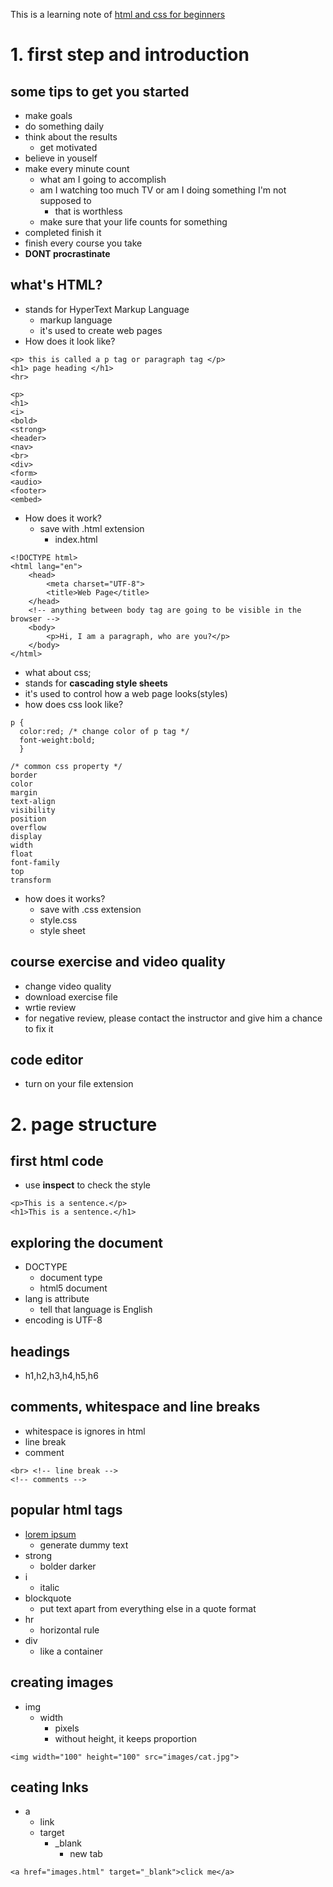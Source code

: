 This is a learning note of [html and css for beginners][0]

[0]: https://www.udemy.com/html-and-css-for-beginners-crash-course-learn-fast-easy/

# 1. first step and introduction
## some tips to get you started
 - make goals
 - do something daily
 - think about the results
   - get motivated
 - believe in youself
 - make every minute count
   - what am I going to accomplish
   - am I watching too much TV or am I doing something I'm not supposed to
     - that is worthless
   - make sure that your life counts for something
 - completed finish it
 - finish every course you take
 - **DONT procrastinate**

## what's HTML?
 - stands for HyperText Markup Language
   - markup language
   - it's used to create web pages
 - How does it look like?
```
<p> this is called a p tag or paragraph tag </p>
<h1> page heading </h1>
<hr>
```
```
<p>
<h1>
<i>
<bold>
<strong>
<header>
<nav>
<br>
<div>
<form>
<audio>
<footer>
<embed>
```
 - How does it work?
   - save with .html extension
     - index.html
```
<!DOCTYPE html>
<html lang="en">
    <head>
        <meta charset="UTF-8">
        <title>Web Page</title>
    </head>
    <!-- anything between body tag are going to be visible in the browser -->
    <body>
        <p>Hi, I am a paragraph, who are you?</p>
    </body>
</html>
```
 - what about css;
  - stands for **cascading style sheets**
  - it's used to control how a web page looks(styles)
 - how does css look like?
```
p {
  color:red; /* change color of p tag */
  font-weight:bold;
  }
```
```
/* common css property */
border
color
margin
text-align
visibility
position
overflow
display
width
float
font-family
top
transform
```
 - how does it works?
   - save with .css extension
   - style.css
   - style sheet

## course exercise and video quality
 - change video quality
 - download exercise file
 - wrtie review
 - for negative review, please contact the instructor and give him a chance to fix it

## code editor
 - turn on your file extension

# 2. page structure
## first html code
 - use **inspect** to check the style
```
<p>This is a sentence.</p>
<h1>This is a sentence.</h1>
```

## exploring the document
 - DOCTYPE
   - document type
   - html5 document
 - lang is attribute
   - tell that language is English
 - encoding is UTF-8

## headings
 - h1,h2,h3,h4,h5,h6

## comments, whitespace and line breaks
 - whitespace is ignores in html
 - line break
 - comment
```
<br> <!-- line break -->
<!-- comments -->
```

## popular html tags
 - [lorem ipsum][1]
   - generate dummy text
 - strong
   - bolder darker
 - i
   - italic
 - blockquote
   - put text apart from everything else in a quote format
 - hr
   - horizontal rule
 - div
   - like a container

[1]: https://www.lipsum.com/

## creating images
 - img
   - width
     - pixels
     - without height, it keeps proportion
```
<img width="100" height="100" src="images/cat.jpg">
```

## ceating lnks
 - a
   - link
   - target
     - _blank
       - new tab
```
<a href="images.html" target="_blank">click me</a>
```

